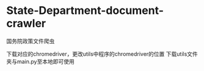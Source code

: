 # State-Department-document-crawler
国务院政策文件爬虫

下载对应的chromedriver，更改utils中程序的chromedriver的位置
下载utils文件夹与main.py至本地即可使用
